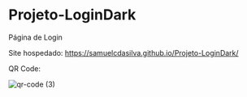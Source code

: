 # Projeto-LoginDark
Página de Login

Site hospedado: https://samuelcdasilva.github.io/Projeto-LoginDark/

QR Code:

![qr-code (3)](https://user-images.githubusercontent.com/91702874/151565313-d027769c-4612-4498-80e3-c4519d5262a1.png)
